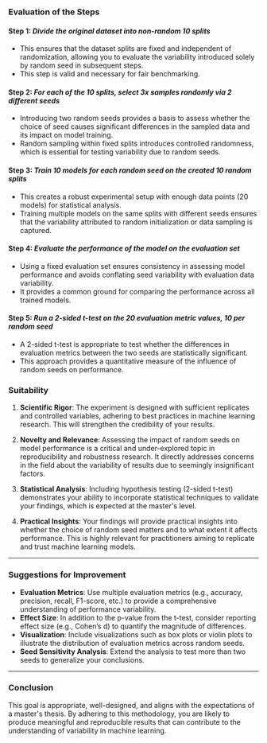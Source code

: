 ### **Evaluation of the Steps**

#### **Step 1**: _Divide the original dataset into non-random 10 splits_

- This ensures that the dataset splits are fixed and independent of randomization, allowing you to evaluate the variability introduced solely by random seed in subsequent steps.
- This step is valid and necessary for fair benchmarking.

#### **Step 2**: _For each of the 10 splits, select 3x samples randomly via 2 different seeds_

- Introducing two random seeds provides a basis to assess whether the choice of seed causes significant differences in the sampled data and its impact on model training.
- Random sampling within fixed splits introduces controlled randomness, which is essential for testing variability due to random seeds.

#### **Step 3**: _Train 10 models for each random seed on the created 10 random splits_

- This creates a robust experimental setup with enough data points (20 models) for statistical analysis.
- Training multiple models on the same splits with different seeds ensures that the variability attributed to random initialization or data sampling is captured.

#### **Step 4**: _Evaluate the performance of the model on the evaluation set_

- Using a fixed evaluation set ensures consistency in assessing model performance and avoids conflating seed variability with evaluation data variability.
- It provides a common ground for comparing the performance across all trained models.

#### **Step 5**: _Run a 2-sided t-test on the 20 evaluation metric values, 10 per random seed_

- A 2-sided t-test is appropriate to test whether the differences in evaluation metrics between the two seeds are statistically significant.
- This approach provides a quantitative measure of the influence of random seeds on performance.

### **Suitability**

1. **Scientific Rigor**:
   The experiment is designed with sufficient replicates and controlled variables, adhering to best practices in machine learning research. This will strengthen the credibility of your results.

2. **Novelty and Relevance**:
   Assessing the impact of random seeds on model performance is a critical and under-explored topic in reproducibility and robustness research. It directly addresses concerns in the field about the variability of results due to seemingly insignificant factors.

3. **Statistical Analysis**:
   Including hypothesis testing (2-sided t-test) demonstrates your ability to incorporate statistical techniques to validate your findings, which is expected at the master's level.

4. **Practical Insights**:
   Your findings will provide practical insights into whether the choice of random seed matters and to what extent it affects performance. This is highly relevant for practitioners aiming to replicate and trust machine learning models.

---

### **Suggestions for Improvement**

- **Evaluation Metrics**: Use multiple evaluation metrics (e.g., accuracy, precision, recall, F1-score, etc.) to provide a comprehensive understanding of performance variability.
- **Effect Size**: In addition to the p-value from the t-test, consider reporting effect size (e.g., Cohen’s d) to quantify the magnitude of differences.
- **Visualization**: Include visualizations such as box plots or violin plots to illustrate the distribution of evaluation metrics across random seeds.
- **Seed Sensitivity Analysis**: Extend the analysis to test more than two seeds to generalize your conclusions.

---

### **Conclusion**

This goal is appropriate, well-designed, and aligns with the expectations of a master's thesis. By adhering to this methodology, you are likely to produce meaningful and reproducible results that can contribute to the understanding of variability in machine learning.
